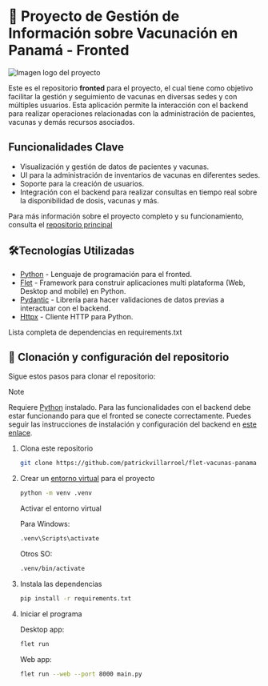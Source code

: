 # :syringe: Proyecto de Gestión de Información sobre Vacunación en Panamá - Fronted

![Imagen logo del proyecto](https://github.com/Kingg22/desktopapp-vacunas-panama/blob/8a9c61eaada5e77ada158bd032a3814ea4402b22/src/main/resources/images/operacionVacunas_logo_pequeno.png)

Este es el repositorio **fronted** para el proyecto, el cual tiene como objetivo facilitar la gestión y seguimiento de 
vacunas en diversas sedes y con múltiples usuarios. Esta aplicación permite la interacción con el backend para realizar operaciones relacionadas con la administración de
pacientes, vacunas y demás recursos asociados.

## Funcionalidades Clave
- Visualización y gestión de datos de pacientes y vacunas.
- UI para la administración de inventarios de vacunas en diferentes sedes.
- Soporte para la creación de usuarios.
- Integración con el backend para realizar consultas en tiempo real sobre la disponibilidad de dosis, vacunas y más.

Para más información sobre el proyecto completo y su funcionamiento, consulta el [repositorio principal](https://github.com/Kingg22/desktopapp-vacunas-panama/tree/refactor/api)

## :hammer_and_wrench:Tecnologías Utilizadas
- [Python](https://www.python.org/) - Lenguaje de programación para el fronted.
- [Flet](https://flet.dev/) - Framework para construir aplicaciones multi plataforma (Web, Desktop and mobile) en Python.
- [Pydantic](https://docs.pydantic.dev/latest/) - Librería para hacer validaciones de datos previas a interactuar con el backend.
- [Httpx](https://www.python-httpx.org/) - Cliente HTTP para Python.

Lista completa de dependencias en requirements.txt

## :wrench: Clonación y configuración del repositorio
Sigue estos pasos para clonar el repositorio:
> [!NOTE]
> Requiere [Python](https://www.python.org/downloads/) instalado. Para las funcionalidades con el backend debe estar funcionando
> para que el fronted se conecte correctamente. Puedes seguir las instrucciones de instalación y configuración del backend en [este enlace](https://github.com/Kingg22/desktopapp-vacunas-panama/blob/refactor/api/README.md#wrench-clonaci%C3%B3n-y-configuraci%C3%B3n-del-repositorio).

1. Clona este repositorio
    ```bash
    git clone https://github.com/patrickvillarroel/flet-vacunas-panama
    ```
2. Crear un [entorno virtual](https://packaging.python.org/en/latest/guides/installing-using-pip-and-virtual-environments/) para el proyecto
    ```bash
   python -m venv .venv
    ```
   Activar el entorno virtual
   
   Para Windows:
   ```bash
   .venv\Scripts\activate
    ```
   Otros SO:
   ```bash
   .venv/bin/activate
    ```
3. Instala las dependencias
    ```bash
    pip install -r requirements.txt
    ```
4. Iniciar el programa

   Desktop app:
   ```bash
   flet run
   ```
   Web app:
   ```bash
   flet run --web --port 8000 main.py
   ```
